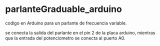 # parlanteGraduable_arduino
codigo en Arduino para un parlante de frecuencia variable.

se conecta la salida del parlante en el pin 2 de la placa arduino, mientras que la entrada del potenciometro se conecta al puerto A0.

